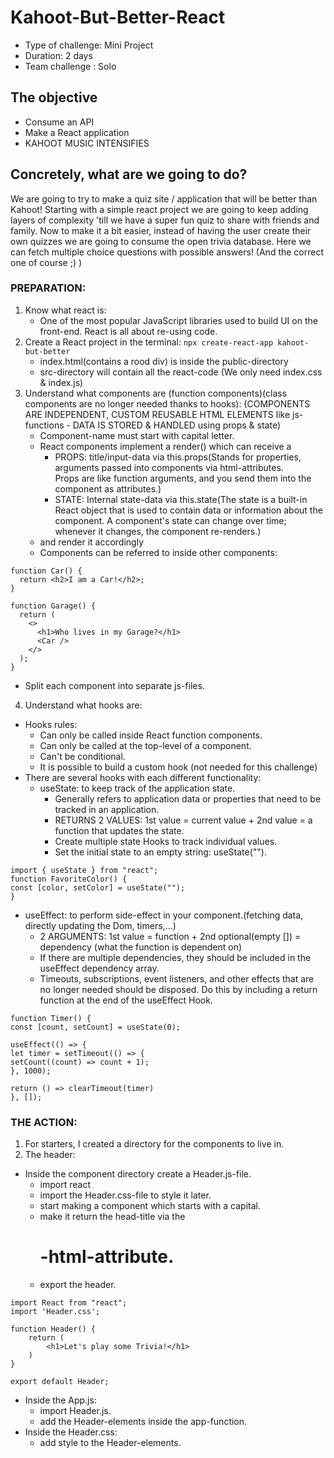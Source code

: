 # Kahoot-But-Better-React

- Type of challenge: Mini Project
- Duration: 2 days
- Team challenge : Solo

## The objective
- Consume an API
- Make a React application
- KAHOOT MUSIC INTENSIFIES

## Concretely, what are we going to do?
We are going to try to make a quiz site / application that will be better than Kahoot! Starting with a simple react
project we are going to keep adding layers of complexity 'till we have a super fun quiz to share with friends and family.
Now to make it a bit easier, instead of having the user create their own quizzes we are going to consume the open
trivia database. Here we can fetch multiple choice questions with possible answers! (And the correct one of course ;) )

### PREPARATION:
1. Know what react is:
   - One of the most popular JavaScript libraries used to build UI on the front-end.  React is all about re-using code.
2. Create a React project in the terminal: ```npx create-react-app kahoot-but-better```
   - index.html(contains a rood div) is inside the public-directory
   - src-directory will contain all the react-code (We only need index.css & index.js)
3. Understand what components are (function components)(class components are no longer needed thanks to hooks): 
(COMPONENTS ARE INDEPENDENT, CUSTOM REUSABLE HTML ELEMENTS like js-functions - DATA IS STORED & HANDLED using props & state)
   - Component-name must start with capital letter.
   - React components implement a render() which can receive a 
     * PROPS: title/input-data via this.props(Stands for properties, arguments passed into components via html-attributes.  
     Props are like function arguments, and you send them into the component as attributes.)
     * STATE: Internal state-data via this.state(The state is a built-in React object that is used to contain data or 
     information about the component. A component's state can change over time; whenever it changes, the component 
     re-renders.)
   - and render it accordingly
   - Components can be referred to inside other components:
```
function Car() {
  return <h2>I am a Car!</h2>;
}

function Garage() {
  return (
    <>
      <h1>Who lives in my Garage?</h1>
      <Car />
    </>
  );
}
```
   - Split each component into separate js-files.
4. Understand what hooks are:
- Hooks rules:
  * Can only be called inside React function components.
  * Can only be called at the top-level of a component.
  * Can't be conditional.
  * It is possible to build a custom hook (not needed for this challenge)
- There are several hooks with each different functionality:
  - useState: to keep track of the application state.  
    * Generally refers to application data or properties that need to be tracked in an application. 
    * RETURNS 2 VALUES: 1st value = current value + 2nd value = a function that updates the state.
    * Create multiple state Hooks to track individual values.
    * Set the initial state to an empty string: useState("").
```
import { useState } from "react";
function FavoriteColor() {
const [color, setColor] = useState("");
}
```
 - useEffect: to perform side-effect in your component.(fetching data, directly updating the Dom, timers,...)
    * 2 ARGUMENTS: 1st value = function + 2nd optional(empty []) = dependency (what the function is dependent on)
    * If there are multiple dependencies, they should be included in the useEffect dependency array.
    * Timeouts, subscriptions, event listeners, and other effects that are no longer needed should be disposed.
Do this by including a return function at the end of the useEffect Hook.
 ```
function Timer() {
const [count, setCount] = useState(0);

useEffect(() => {
let timer = setTimeout(() => {
setCount((count) => count + 1);
}, 1000);

return () => clearTimeout(timer)
}, []);

```
### THE ACTION:
1. For starters, I created a directory for the components to live in.
2. The header:  
- Inside the component directory create a Header.js-file.
    * import react
    * import the Header.css-file to style it later.
    * start making a component which starts with a capital.
    * make it return the head-title via the <h1>-html-attribute.
    * export the header.
```
import React from "react";
import 'Header.css';

function Header() {
    return (
        <h1>Let's play some Trivia!</h1>
    )
}

export default Header;
```
- Inside the App.js:
    * import Header.js.
    * add the Header-elements inside the app-function.
- Inside the Header.css:
    * add style to the Header-elements.
  



   
   

